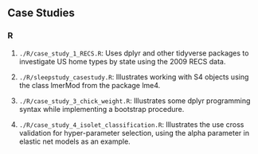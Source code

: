 ## Case Studies

### R

  1. `./R/case_study_1_RECS.R`: 
  Uses dplyr and other tidyverse packages to investigate 
  US home types by state using the 2009 RECS data.

  1. `./R/sleepstudy_casestudy.R`:
  Illustrates working with S4 objects using the class lmerMod from the package
  lme4.

  1. `./R/case_study_3_chick_weight.R`:
  Illustrates some dplyr programming syntax while implementing a bootstrap
  procedure.  

  1. `./R/case_study_4_isolet_classification.R`:
  Illustrates the use cross validation for hyper-parameter selection, using 
  the alpha parameter in elastic net models as an example.

